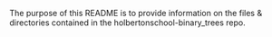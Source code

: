 The purpose of this README is to provide information on the files & directories contained in the holbertonschool-binary_trees repo.